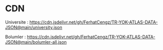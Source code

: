 # CDN

Universite : https://cdn.jsdelivr.net/gh/FerhatCengz/TR-YOK-ATLAS-DATA-JSON@main/university.json

Bolumler : https://cdn.jsdelivr.net/gh/FerhatCengz/TR-YOK-ATLAS-DATA-JSON@main/bolumler-all.json
